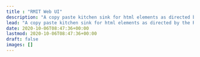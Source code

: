 ```yaml
---
title : "RMIT Web UI"
description: "A copy paste kitchen sink for html elements as directed by the RMIT brand guidelines"
lead: "A copy paste kitchen sink for html elements as directed by the RMIT brand guidelines"
date: 2020-10-06T08:47:36+00:00
lastmod: 2020-10-06T08:47:36+00:00
draft: false
images: []
---
```

